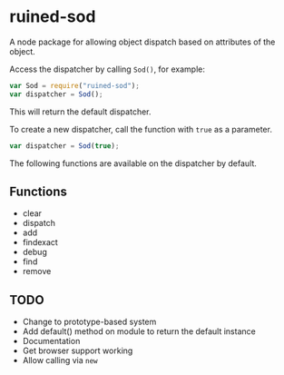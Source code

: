 # ruined-sod
A node package for allowing object dispatch based on attributes of the object.

Access the dispatcher by calling `Sod()`, for example:

```javascript
var Sod = require("ruined-sod");
var dispatcher = Sod();
```

This will return the default dispatcher.

To create a new dispatcher, call the function with `true` as a parameter.

```javascript
var dispatcher = Sod(true);
```

The following functions are available on the dispatcher by default.

## Functions

* clear
* dispatch
* add
* findexact
* debug
* find
* remove

## TODO

* Change to prototype-based system
* Add default() method on module to return the default instance
* Documentation
* Get browser support working
* Allow calling via `new`
